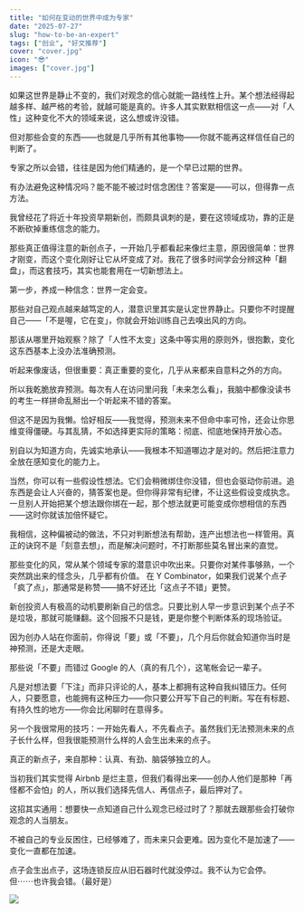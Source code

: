 ```yaml
---
title: "如何在变动的世界中成为专家"
date: "2025-07-27"
slug: "how-to-be-an-expert"
tags: ["创业", "好文推荐"]
cover: "cover.jpg"
icon: "😎"
images: ["cover.jpg"]
---
```

如果这世界是静止不变的，我们对观念的信心就能一路线性上升。某个想法经得起越多样、越严格的考验，就越可能是真的。许多人其实默默相信这一点——对「人性」这种变化不大的领域来说，这么想或许没错。



但对那些会变的东西——也就是几乎所有其他事物——你就不能再这样信任自己的判断了。



专家之所以会错，往往是因为他们精通的，是一个早已过期的世界。



有办法避免这种情况吗？能不能不被过时信念困住？答案是——可以，但得靠一点方法。



我曾经花了将近十年投资早期新创，而颇具讽刺的是，要在这领域成功，靠的正是不断砍掉重练信念的能力。



那些真正值得注意的新创点子，一开始几乎都看起来像烂主意，原因很简单：世界才刚变，而这个变化刚好让它从坏变成了对。我花了很多时间学会分辨这种「翻盘」，而这套技巧，其实也能套用在一切新想法上。



第一步，养成一种信念：世界一定会变。



那些对自己观点越来越笃定的人，潜意识里其实是认定世界静止。只要你不时提醒自己——「不是喔，它在变」，你就会开始训练自己去嗅出风的方向。



那该从哪里开始观察？除了「人性不太变」这条中等实用的原则外，很抱歉，变化这东西基本上没办法准确预测。



听起来像废话，但很重要：真正重要的变化，几乎从来都来自意料之外的方向。



所以我乾脆放弃预测。每次有人在访问里问我「未来怎么看」，我脑中都像没读书的考生一样拼命乱掰出一个听起来不错的答案。



但这不是因为我懒。恰好相反——我觉得，预测未来不但命中率可怜，还会让你思维变得僵硬。与其乱猜，不如选择更实际的策略：彻底、彻底地保持开放心态。



别自以为知道方向，先诚实地承认——我根本不知道哪边才是对的。然后把注意力全放在感知变化的能力上。



当然，你可以有一些假设性想法。它们会稍微绑住你没错，但也会驱动你前进。追东西是会让人兴奋的，猜答案也是。但你得非常有纪律，不让这些假设变成执念。
一旦别人开始把某个想法跟你绑在一起，那个想法就更可能变成你想相信的东西——这时你就该加倍怀疑它。



我相信，这种偏被动的做法，不只对判断想法有帮助，连产出想法也一样管用。真正的诀窍不是「刻意去想」，而是解决问题时，不打断那些莫名冒出来的直觉。



那些变化的风，常从某个领域专家的潜意识中吹出来。只要你对某件事够熟，一个突然跳出来的怪念头，几乎都有价值。
在 Y Combinator，如果我们说某个点子「疯了点」，那通常是称赞——搞不好还比「这点子不错」更赞。



新创投资人有极高的动机要刷新自己的信念。只要比别人早一步意识到某个点子不是垃圾，那就可能赚翻。这个回报不只是钱，更是你整个判断体系的现场验证。



因为创办人站在你面前，你得说「要」或「不要」，几个月后你就会知道你当时是神预测，还是大走眼。



那些说「不要」而错过 Google 的人（真的有几个），这笔帐会记一辈子。



凡是对想法要「下注」而非只评论的人，基本上都拥有这种自我纠错压力。任何人，只要愿意，也能拥有这种压力——你只要公开写下自己的判断。写在有标题、有持久性的地方——你会比闲聊时在意得多。



另一个我很常用的技巧：一开始先看人，不先看点子。虽然我们无法预测未来的点子长什么样，但我很能预测什么样的人会生出未来的点子。



真正的新点子，来自那种：认真、有劲、脑袋够独立的人。



当初我们其实觉得 Airbnb 是烂主意，但我们看得出来——创办人他们是那种「再怪都不会怕」的人，所以我们选择先信人、再信点子，最后押对了。



这招其实通用：想要快一点知道自己什么观念已经过时了？那就去跟那些会打破你观念的人当朋友。



不被自己的专业反困住，已经够难了，而未来只会更难。因为变化不是加速了——变化一直都在加速。



点子会生出点子，这场连锁反应从旧石器时代就没停过。我不认为它会停。
但⋯⋯也许我会错。（最好是）




![](https://prod-files-secure.s3.us-west-2.amazonaws.com/112d0858-5090-4d34-a606-b75eb8d65fd2/46476355-9cf3-4e99-9b7a-3531bc426380/1000202064.png?X-Amz-Algorithm=AWS4-HMAC-SHA256&X-Amz-Content-Sha256=UNSIGNED-PAYLOAD&X-Amz-Credential=ASIAZI2LB4666OMP3GIZ%2F20250803%2Fus-west-2%2Fs3%2Faws4_request&X-Amz-Date=20250803T064758Z&X-Amz-Expires=3600&X-Amz-Security-Token=IQoJb3JpZ2luX2VjEOr%2F%2F%2F%2F%2F%2F%2F%2F%2F%2FwEaCXVzLXdlc3QtMiJGMEQCIGt6Skbu5wOkeGiLcGGrPjuDSz3ZjBky%2FsSGW2GhAgguAiBC62CwYHgb%2BMd%2BwF7CxEattZHMgi9VeThI3TOgHpOEVSr%2FAwgjEAAaDDYzNzQyMzE4MzgwNSIMyYFQKRpYEMHmNU%2FWKtwDfkhXJtCfvK9a9M1pcKLD9JbU%2BG43QdRzfy49uezq9yvyri2RD3tVq%2FqAV3sDaTw%2F8pm8FQmwfkopDF2bvj4nODJrqJMXmjxRXj4dldrvhWTCI6ZC4GWdSnsbzRfimgk7ge%2FrWvNcMeOX1qYUOCmKdcz3pqhQsYTf11IyyLfhNH2NOOoZClKDDT5nE6Pwdbxu9jiUy9ZqocQi2amEP6AfG0uFQpANGi9Gi9h7CjVXu1QmvGfCn4UmhBnoEVhh%2BYpd3bKa8Fb2hvPuDA6w75xq7M5ac1RxUTpabDCVjyx1oupvicCRyiW8ITSmsy%2FR6fjTXo0DF72DmkBzUnaZOKs9qxgg0feNAAKfy9xgfP8pVDT3%2FlWPuY1INwncv1eyI%2BAHboeeY65QIeEG9LGwgakQfYsW34Sw%2Fu8uy2%2FY3b4v5YePqaXyH4RwE6S0oe3n3zHezvSic9x5wtyTsMY2WgGZ96D72j0ZKFqP2ehMPx5uhB%2FeRKS01pFl3zZzjzvS5jPatxKElYLBiSGYCdchS9KAIsxpiny2qyezepqi93uTOCgsuH6P%2F6rvYJP86eV0iAcNgHwTWCO8lKSe9hXSM06R8T7DxlDZIH53nbOW3nBV5My34Bft5oRLtJf9%2FZ8woYu7xAY6pgFXRiWqnEq6g%2BgM2LsNcbqx9zYAEVH9lm3NpsaOae3b1CXyUwsBvQeBbFNN7lfqnByCXRGLtX3gD9Qx1qvBsE4vunJAeNgcQ28QRwLcPNr3TIG9sQM3IFJgicPkS3pKoHjpxdk1KVxO1N%2B8OFbI4NA3nF85BB2JIwyaW2fxUJs9rvV988qLkrWXm5qCheJIeT%2F4rKOJVoRKqQ%2B7lAjImli2n2ptqKhL&X-Amz-Signature=2603db48fecaf662457c8d9f6c39858e1c7552a922e61119c4f1e0bc5a0dbd7c&X-Amz-SignedHeaders=host&x-amz-checksum-mode=ENABLED&x-id=GetObject)

